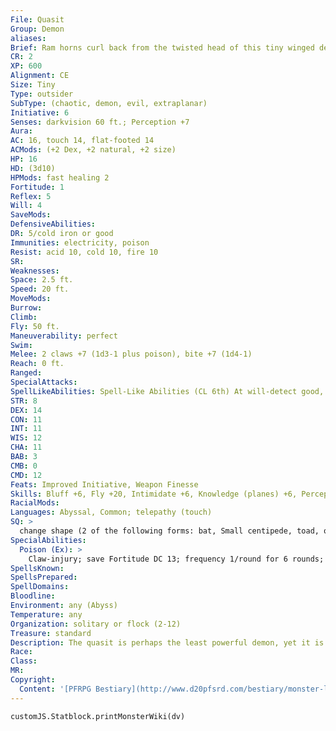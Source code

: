 ```yaml
---
File: Quasit
Group: Demon
aliases: 
Brief: Ram horns curl back from the twisted head of this tiny winged demon, and its body is thin and wiry.
CR: 2
XP: 600
Alignment: CE
Size: Tiny
Type: outsider
SubType: (chaotic, demon, evil, extraplanar)
Initiative: 6
Senses: darkvision 60 ft.; Perception +7
Aura: 
AC: 16, touch 14, flat-footed 14
ACMods: (+2 Dex, +2 natural, +2 size)
HP: 16
HD: (3d10)
HPMods: fast healing 2
Fortitude: 1
Reflex: 5
Will: 4
SaveMods: 
DefensiveAbilities: 
DR: 5/cold iron or good
Immunities: electricity, poison
Resist: acid 10, cold 10, fire 10
SR: 
Weaknesses: 
Space: 2.5 ft.
Speed: 20 ft.
MoveMods: 
Burrow: 
Climb: 
Fly: 50 ft.
Maneuverability: perfect
Swim: 
Melee: 2 claws +7 (1d3-1 plus poison), bite +7 (1d4-1)
Reach: 0 ft.
Ranged: 
SpecialAttacks: 
SpellLikeAbilities: Spell-Like Abilities (CL 6th) At will-detect good, detect magic, invisibility (self only) 1/day-cause fear (30 foot radius, DC 11) 1/week-commune (six questions)
STR: 8
DEX: 14
CON: 11
INT: 11
WIS: 12
CHA: 11
BAB: 3
CMB: 0
CMD: 12
Feats: Improved Initiative, Weapon Finesse
Skills: Bluff +6, Fly +20, Intimidate +6, Knowledge (planes) +6, Perception +7, Stealth +16
RacialMods: 
Languages: Abyssal, Common; telepathy (touch)
SQ: >
  change shape (2 of the following forms: bat, Small centipede, toad, or wolf; polmorph)
SpecialAbilities:
  Poison (Ex): >
    Claw-injury; save Fortitude DC 13; frequency 1/round for 6 rounds; effect 1d2 Dexterity; cure 2 consecutive saves.
SpellsKnown: 
SpellsPrepared: 
SpellDomains: 
Bloodline: 
Environment: any (Abyss)
Temperature: any
Organization: solitary or flock (2-12)
Treasure: standard
Description: The quasit is perhaps the least powerful demon, yet it is not the least respected-even quasits hold themselves above the dretch horde, and true to their natures, dretches lack the courage or drive to prove the quaits wrong. A quasit's first role in life is that of a familiar to a spellcasting master, but those quasits who escape from this humiliating servitude become free-willed and much more dangerous. A typical quasit stands a foot and a half tall, and weighs only 8 pounds. Alone among the demonic horde, quasits do not form from the dead souls of evil mortals. Instead, they form from living souls-when a spellcaster seeks out a quasit to serve him as a familiar, his soul brushes against the Abyss and it reacts, carving from itself a quasit linked to that spellcaster's soul and forming a powerful bond between the two. Newly created quasits are birthed directly into the Material Plane, where they become familiars, and while bonded to their masters' wills, all quasits hate and loathe their lieges, as they can feel the pulse of their lords' souls and know that they could have been more. A quasit serves, yet it watches and waits for mistakes that might cost its master's life, or even better, an error that might let the quasit turn against its master. When a quasit's master dies, the quasit can attempt to follow the master's soul into the Great Beyond by making a DC 15 Will save. This functions as plane shift, but affects only the quasit and transports it into the Abyss and places its master's soul in the quasit's possession as a writhing larvae rather than using the evil master's soul to create new demonic life. In this manner, a quasit can use its newly captured soul to bargain with more powerful denizens of the lower planes, and perhaps secure a vile transformative "promotion" to a more powerful form of life in the process. Rarely, a quasit elects to ignore its master's death and instead remains on the Material Plane to seek other ways to entertain itself-usually settling in an urban area where there are plenty of folk to torment.
Race: 
Class: 
MR: 
Copyright:
  Content: '[PFRPG Bestiary](http://www.d20pfsrd.com/bestiary/monster-listings/outsiders/demon/quasit)'
---
```

```dataviewjs
customJS.Statblock.printMonsterWiki(dv)
```
